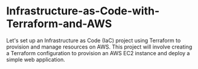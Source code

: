 # Infrastructure-as-Code-with-Terraform-and-AWS
Let's set up an Infrastructure as Code (IaC) project using Terraform to provision and manage resources on AWS. This project will involve creating a Terraform configuration to provision an AWS EC2 instance and deploy a simple web application.
